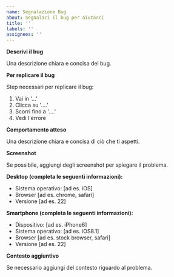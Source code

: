 ```yaml
---
name: Segnalazione Bug
about: Segnalaci il bug per aiutarci
title: ''
labels: ''
assignees: ''
---
```


**Descrivi il bug**<!-- non modficare-->

Una descrizione chiara e concisa del bug.

**Per replicare il bug**<!-- non modficare-->

Step necessari per replicare il bug:<!--nota: non sono sempre necessari tutti-->
1. Vai in '...'
2. Clicca su '....'
3. Scorri fino a '....'
4. Vedi l'errore

**Comportamento atteso**<!-- non modficare-->

Una descrizione chiara e concisa di ciò che ti aspetti.

**Screenshot**<!-- non modficare-->

Se possibile, aggiungi degli screenshot per spiegare il problema.

**Desktop (completa le seguenti informazioni):**<!-- non modficare-->

 - Sistema operativo: [ad es. iOS]
 - Browser [ad es. chrome, safari]
 - Versione [ad es. 22]

**Smartphone (completa le seguenti informazioni):**<!-- non modficare-->

 - Dispositivo: [ad es. iPhone6]
 - Sistema operativo: [ad es. iOS8.1]
 - Browser [ad es. stock browser, safari]
 - Versione [ad es. 22]

**Contesto aggiuntivo**<!-- non modficare-->

Se necessario aggiungi del contesto riguardo al problema.
